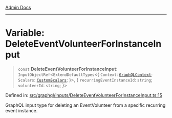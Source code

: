 [Admin Docs](/)

***

# Variable: DeleteEventVolunteerForInstanceInput

> `const` **DeleteEventVolunteerForInstanceInput**: `InputObjectRef`\<`ExtendDefaultTypes`\<\{ `Context`: [`GraphQLContext`](../../../context/type-aliases/GraphQLContext.md); `Scalars`: [`CustomScalars`](../../../scalars/type-aliases/CustomScalars.md); \}\>, \{ `recurringEventInstanceId`: `string`; `volunteerId`: `string`; \}\>

Defined in: [src/graphql/inputs/DeleteEventVolunteerForInstanceInput.ts:15](https://github.com/Sourya07/talawa-api/blob/4e4298c85a0d2c28affa824f2aab7ec32b5f3ac5/src/graphql/inputs/DeleteEventVolunteerForInstanceInput.ts#L15)

GraphQL input type for deleting an EventVolunteer from a specific recurring event instance.
